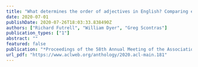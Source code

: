 ```yaml
---
title: "What determines the order of adjectives in English? Comparing efficiency-based theories using dependency treebanks"
date: 2020-07-01
publishDate: 2020-07-26T18:03:33.838490Z
authors: ["Richard Futrell", "William Dyer", "Greg Scontras"]
publication_types: ["1"]
abstract: ""
featured: false
publication: "*Proceedings of the 58th Annual Meeting of the Association for Computational Linguistics*"
url_pdf: "https://www.aclweb.org/anthology/2020.acl-main.181"
---
```


